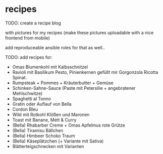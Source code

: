 # recipes

TODO: create a recipe blog

with pictures for my recipes (make these pictures uploadable with a nice frontend from mobile)

add reproduceable ansible roles for that as well..


TODO: add recipes for:

- Omas Blumenkohl mit Kalbsschnitzel
- Ravioli mit Basilikum Pesto, Pinienkernen gefüllt mir Gorgonzola Ricotta Spinat.
- Rumpsteak + Pommes + Kräuterbutter + Gemüse
- Schinken-Sahne-Sauce (Paste mit Petersilie + angebratener Mehlschwitze)
- Spaghetti al Tonno
- Gratin oder Auflauf von Bella
- Cordon Bleu
- Wild mit Rotkohl Klößen und Maronen
- Toast mit Banane, Mett & Curry
- (Bella) Rhabarber Creme + Omas Apfelmus rote Grütze
- (Bella) Tiramisu Bällchen
- (Bella) Himbeer Schoko Traum
- (Bella) Käseplätzchen (+ Variante mit Sativa)
- Blätterteigschnecken mit Varianten
